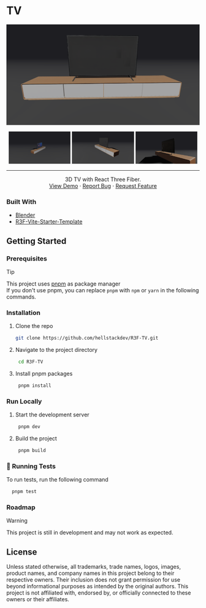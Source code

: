 # TV

![Hero Image](./docs/assets/img/screenshot.png)

<div align="center">
   <img src="./docs/assets/img/screenshot1.png" width="32%">
   <img src="./docs/assets/img/screenshot2.png" width="32%">
   <img src="./docs/assets/img/screenshot3.png" width="32%">
</div>

---

<div align="center">
  <p align="center">
    3D TV with React Three Fiber.
    <br />
    <a href="https://r3f-tv.vercel.app/">View Demo</a>
    &middot;
    <a href="https://github.com/hellstackdev/R3F-TV/issues/new?labels=bug">Report Bug</a>
    &middot;
    <a href="https://github.com/hellstackdev/R3F-TV/issues/new?labels=enhancement">Request Feature</a>
  </p>
</div>

### Built With

- [Blender](https://www.blender.org/)
- [R3F-Vite-Starter-Template](https://github.com/hellstackdev/R3F-Vite-Starter-Template)

## Getting Started

### Prerequisites

> [!TIP]
> This project uses [pnpm](https://pnpm.io/) as package manager\
> If you don't use pnpm, you can replace `pnpm` with `npm` or `yarn` in the following commands.

### Installation

1. Clone the repo

   ```sh
   git clone https://github.com/hellstackdev/R3F-TV.git
   ```

2. Navigate to the project directory

   ```sh
    cd R3F-TV
   ```

3. Install pnpm packages
   ```sh
    pnpm install
   ```

### Run Locally

1. Start the development server
   ```sh
    pnpm dev
   ```
2. Build the project
   ```sh
    pnpm build
   ```

### :test_tube: Running Tests

To run tests, run the following command

```bash
  pnpm test
```

### Roadmap

> [!WARNING]
> This project is still in development and may not work as expected.

## License

Unless stated otherwise, all trademarks, trade names, logos, images, product names, and company names in this project belong to their respective owners. 
Their inclusion does not grant permission for use beyond informational purposes as intended by the original authors. 
This project is not affiliated with, endorsed by, or officially connected to these owners or their affiliates.
